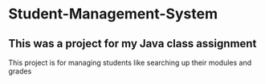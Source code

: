 # Student-Management-System
<h2>
This was a project for my Java class assignment
</h2>
This project is for managing students like searching up their modules and grades
